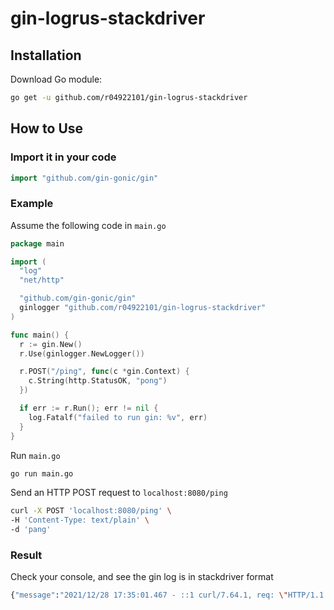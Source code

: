 # gin-logrus-stackdriver

## Installation

Download Go module:

```sh
go get -u github.com/r04922101/gin-logrus-stackdriver
```

## How to Use

### Import it in your code

```go
import "github.com/gin-gonic/gin"
```

### Example

Assume the following code in `main.go`

```go
package main

import (
  "log"
  "net/http"

  "github.com/gin-gonic/gin"
  ginlogger "github.com/r04922101/gin-logrus-stackdriver"
)

func main() {
  r := gin.New()
  r.Use(ginlogger.NewLogger())

  r.POST("/ping", func(c *gin.Context) {
    c.String(http.StatusOK, "pong")
  })

  if err := r.Run(); err != nil {
    log.Fatalf("failed to run gin: %v", err)
  }
}

```

Run `main.go`

```sh
go run main.go
```

Send an HTTP POST request to `localhost:8080/ping`

```sh
curl -X POST 'localhost:8080/ping' \
-H 'Content-Type: text/plain' \
-d 'pang'
```

### Result

Check your console, and see the gin log is in stackdriver format

```sh
{"message":"2021/12/28 17:35:01.467 - ::1 curl/7.64.1, req: \"HTTP/1.1    POST /ping pang\", res: \"200\", latency: 26.403µs","severity":"INFO","timestamp":{"seconds":1640684101,"nanos":467857000}}
```

